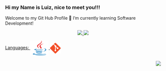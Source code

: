 ### Hi my Name is Luiz, nice to meet you!!!

Welcome to my Git Hub Profile 👋
      I’m currently learning Software Development!
      <div align="middle">
  <a href="https://github.com/LuizzFelipe0">
  <img height="141em" src="https://github-readme-stats.vercel.app/api?username=LuizzFelipe0&show_icons=true&theme=tokyonight&include_all_commits=true&count_private=true"/>
        <img height="118mm" src="https://github-readme-stats.vercel.app/api/top-langs/?username=LuizzFelipe0&layout=compact&langs_count=7&theme=tokyonight"/>
</div align="center">
Languages: 
      <img align="center" alt="Luiz-Java" height="50" width="60"                 src="https://raw.githubusercontent.com/devicons/devicon/master/icons/java/java-original.svg">
      <img align="center" alt="Luiz-Git" height="35" width="35" src="https://raw.githubusercontent.com/devicons/devicon/master/icons/git/git-original.svg">
      <div style="display: inline_block"><br>
         <div align="right" a href ="mailto:luizfelipecanariocosta@gmail.com"><img src="https://img.shields.io/badge/-Gmail-%23333?style=for-the-badge&logo=gmail&logoColor=red" target="_blank"></a>

      
